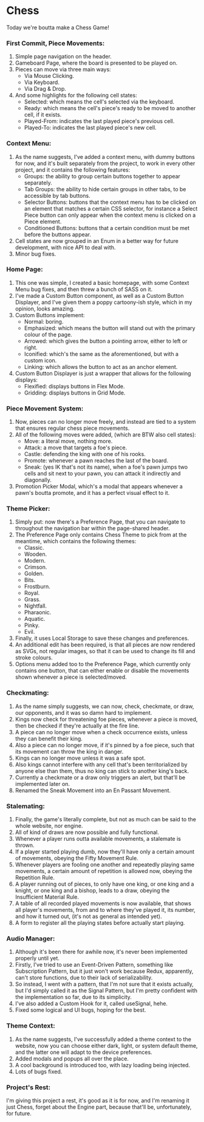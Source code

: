 # Chess
Today we're boutta make a Chess Game!

### First Commit, Piece Movements:
1. Simple page navigation on the header.
2. Gameboard Page, where the board is presented to be played on.
3. Pieces can move via three main ways:
    - Via Mouse Clicking.
    - Via Keyboard.
    - Via Drag & Drop.
4. And some highlights for the following cell states:
    - Selected: which means the cell's selected via the keyboard.
    - Ready: which means the cell's piece's ready to be moved to another cell, if it exists.
    - Played-From: indicates the last played piece's previous cell.
    - Played-To: indicates the last played piece's new cell.

### Context Menu:
1. As the name suggests, I've added a context menu, with dummy buttons for now, and it's built separately from the project, to work in every other project, and it contains the following features:
    - Groups: the ability to group certain buttons together to appear separately.
    - Tab Groups: the ability to hide certain groups in other tabs, to be accessible by tab buttons.
    - Selector Buttons: buttons that the context menu has to be clicked on an element that matches a certain CSS selector, for instance a Select Piece button can only appear when the context menu is clicked on a Piece element.
    - Conditioned Buttons: buttons that a certain condition must be met before the buttons appear.
2. Cell states are now grouped in an Enum in a better way for future development, with nice API to deal with.
3. Minor bug fixes.

### Home Page:
1. This one was simple, I created a basic homepage, with some Context Menu bug fixes, and then threw a bunch of SASS on it.
2. I've made a Custom Button component, as well as a Custom Button Displayer, and I've given them a poppy cartoony-ish style, which in my opinion, looks amazing.
3. Custom Buttons implement:
    - Normal: boring.
    - Emphasized: which means the button will stand out with the primary colour of the page.
    - Arrowed: which gives the button a pointing arrow, either to left or right.
    - Iconified: which's the same as the aforementioned, but with a custom icon.
    - Linking: which allows the button to act as an anchor element.
4. Custom Button Displayer is just a wrapper that allows for the following displays:
    - Flexified: displays buttons in Flex Mode.
    - Gridding: displays buttons in Grid Mode.

### Piece Movement System:
1. Now, pieces can no longer move freely, and instead are tied to a system that ensures regular chess piece movements.
2. All of the following moves were added, (which are BTW also cell states):
    - Move: a literal move, nothing more.
    - Attack: a move that targets a foe's piece.
    - Castle: defending the king with one of his rooks.
    - Promote: whenever a pawn reaches the last of the board.
    - Sneak: (yes IK that's not its name), when a foe's pawn jumps two cells and sit next to your pawn, you can attack it indirectly and diagonally.
3. Promotion Picker Modal, which's a modal that appears whenever a pawn's boutta promote, and it has a perfect visual effect to it.

### Theme Picker:
1. Simply put: now there's a Preference Page, that you can navigate to throughout the navigation bar within the page-shared header.
2. The Preference Page only contains Chess Theme to pick from at the meantime, which contains the following themes:
    - Classic.
    - Wooden.
    - Modern.
    - Crimson.
    - Golden.
    - Bits.
    - Frostburn.
    - Royal.
    - Grass.
    - Nightfall.
    - Pharaonic.
    - Aquatic.
    - Pinky.
    - Evil.
3. Finally, it uses Local Storage to save these changes and preferences.
4. An additional edit has been required, is that all pieces are now rendered as SVGs, not regular images, so that it can be used to change its fill and stroke colours.
5. Options menu added too to the Preference Page, which currently only contains one button, that can either enable or disable the movements shown whenever a piece is selected/moved.

### Checkmating:
1. As the name simply suggests, we can now, check, checkmate, or draw, our opponents, and it was so damn hard to implement.
2. Kings now check for threatening foe pieces, whenever a piece is moved, then be checked if they're actually at the fire line.
3. A piece can no longer move when a check occurrence exists, unless they can benefit their king.
4. Also a piece can no longer move, if it's pinned by a foe piece, such that its movement can throw the king in danger.
5. Kings can no longer move unless it was a safe spot.
6. Also kings cannot interfere with any cell that's been territorialized by anyone else than them, thus no king can stick to another king's back.
7. Currently a checkmate or a draw only triggers an alert, but that'll be implemented later on.
8. Renamed the Sneak Movement into an En Passant Movement.

### Stalemating:
1. Finally, the game's literally complete, but not as much can be said to the whole website, nor engine.
2. All of kind of draws are now possible and fully functional.
3. Whenever a player runs outta available movements, a stalemate is thrown.
4. If a player started playing dumb, now they'll have only a certain amount of movements, obeying the Fifty Movement Rule.
5. Whenever players are fooling one another and repeatedly playing same movements, a certain amount of repetition is allowed now, obeying the Repetition Rule.
6. A player running out of pieces, to only have one king, or one king and a knight, or one king and a bishop, leads to a draw, obeying the Insufficient Material Rule.
7. A table of all recorded played movements is now available, that shows all player's movements, from and to where they've played it, its number, and how it turned out, (it's not as general as intended yet).
8. A form to register all the playing states before actually start playing.

### Audio Manager:
1. Although it's been there for awhile now, it's never been implemented properly until yet.
2. Firstly, I've tried to use an Event-Driven Pattern, something like Subscription Pattern, but it just won't work because Redux, apparently, can't store functions, due to their lack of serializability.
3. So instead, I went with a pattern, that I'm not sure that it exists actually, but I'd simply called it as the Signal Pattern, but I'm pretty confident with the implementation so far, due to its simplicity.
4. I've also added a Custom Hook for it, called useSignal, hehe.
5. Fixed some logical and UI bugs, hoping for the best.

### Theme Context:
1. As the name suggests, I've successfully added a theme context to the website, now you can choose either dark, light, or system default theme, and the latter one will adapt to the device preferences.
2. Added modals and popups all over the place.
3. A cool background is introduced too, with lazy loading being injected.
4. Lots of bugs fixed.

### Project's Rest:
I'm giving this project a rest, it's good as it is for now, and I'm renaming it just Chess, forget about the Engine part, because that'll be, unfortunately, for future.
